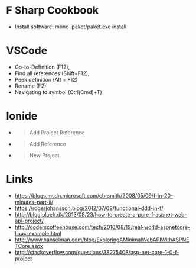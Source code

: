 # F Sharp Cookbook
 * Install software: mono .paket/paket.exe install


# VSCode
 * Go-to-Definition (F12), 
 * Find all references (Shift+F12), 
 * Peek definition (Alt + F12)
 * Rename (F2) 
 * Navigating to symbol (Ctrl(Cmd)+T)

# Ionide
 * > Add Project Reference
 * > Add Reference
 * > New Project

# Links
 * https://blogs.msdn.microsoft.com/chrsmith/2008/05/09/f-in-20-minutes-part-ii/ 
 * https://rogerjohansson.blog/2012/07/09/functional-ddd-in-f/
 * http://blog.ploeh.dk/2013/08/23/how-to-create-a-pure-f-aspnet-web-api-project/
 * http://coderscoffeehouse.com/tech/2016/08/19/real-world-aspnetcore-linux-example.html
 * http://www.hanselman.com/blog/ExploringAMinimalWebAPIWithASPNETCore.aspx
 * http://stackoverflow.com/questions/38275408/asp-net-core-1-0-f-project


